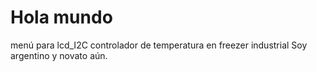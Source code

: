 # Hola mundo
menú para lcd_I2C controlador de temperatura en freezer industrial
Soy argentino y novato aún.
